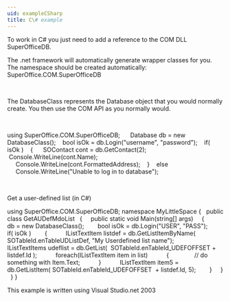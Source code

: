 ```yaml
---
uid: exampleCSharp
title: C\# example
---
```


To work in C\# you just need to add a reference to the COM DLL SuperOfficeDB.

The .net framework will automatically generate wrapper classes for you. The namespace should be created automatically: SuperOffice.COM.SuperOfficeDB

 

The DatabaseClass represents the <see cref="SuperOffice.COM.SuperOfficeDB.Database">Database</see> object that you would normally create. You then use the COM API as you normally would.

 

using SuperOffice.COM.SuperOfficeDB;  
   Database db = new DatabaseClass();
   bool isOk = db.Login("username", "password");
   if( isOk )
   {
     SOContact cont = db.GetContact(2);
     Console.WriteLine(cont.Name);
     Console.WriteLine(cont.FormattedAddress);
   }
   else
     Console.WriteLine("Unable to log in to database");

 

<span lang="EN-US" lang="EN-US">Get a user-defined list (in C\#)</span>

using SuperOffice.COM.SuperOfficeDB;
namespace MyLittleSpace
{
  public class GetAUDefMdoList
  {
    public static void Main(string\[\] args)
    {
       db = new DatabaseClass();
       bool isOk = db.Login("USER", "PASS");
       if( isOk )
       {
          IListTextItem listdef = db.GetListItemByName( SOTableId.enTableUDListDef, "My Userdefined list name");
          IListTextItems udeflist = db.GetList(  SOTableId.enTableId\_UDEFOFFSET + listdef.Id );
          foreach(IListTextItem item in list)
          {
              // do something with Item.Text;
          }
          IListTextItem item5 = db.GetListItem( SOTableId.enTableId\_UDEFOFFSET  + listdef.Id, 5);
       }
    }
  }
}

This example is written using Visual Studio.net 2003